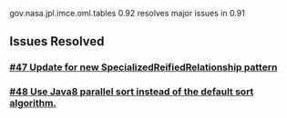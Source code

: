 gov.nasa.jpl.imce.oml.tables 0.92 resolves major issues in 0.91

## Issues Resolved

### [#47 Update for new SpecializedReifiedRelationship pattern](https://github.com/JPL-IMCE/gov.nasa.jpl.imce.oml.tables/issues/47)

### [#48 Use Java8 parallel sort instead of the default sort algorithm.](https://github.com/JPL-IMCE/gov.nasa.jpl.imce.oml.tables/issues/48)